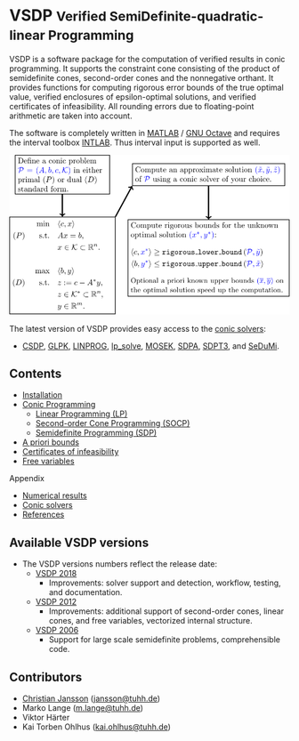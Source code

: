 # VSDP <small>Verified SemiDefinite-quadratic-linear Programming</small>

VSDP is a software package for the computation of verified results in conic programming.
It supports the constraint cone consisting of the product of semidefinite cones,
second-order cones and the nonnegative orthant.
It provides functions for computing rigorous error bounds of the true optimal value,
verified enclosures of epsilon-optimal  solutions, and verified certificates of infeasibility.
All rounding errors due to floating-point arithmetic are taken into account.

The software is completely written in [MATLAB](https://www.mathworks.com) /
[GNU Octave](https://www.gnu.org/software/octave) and requires the interval
toolbox [INTLAB](http://www.ti3.tuhh.de/rump/intlab).  Thus interval input is
supported as well.

![VSDP workflow](/res/vsdp_workflow.svg)

The latest version of VSDP provides easy access to the
[conic solvers](s09_conic_solvers.html):
- [CSDP](https://github.com/coin-or/Csdp),
  [GLPK](https://www.gnu.org/software/glpk),
  [LINPROG](https://www.mathworks.com/help/optim/ug/linprog.html),
  [lp_solve](https://lpsolve.sourceforge.io),
  [MOSEK](https://www.mosek.com),
  [SDPA](https://sdpa.sourceforge.io),
  [SDPT3](https://github.com/sqlp/sdpt3), and
  [SeDuMi](https://github.com/sqlp/sedumi).

## Contents

- [Installation](s00_installation.html)
- [Conic Programming](s01_conic_programming.html)
  - [Linear Programming (LP)](s02_linear_programming.html)
  - [Second-order Cone Programming (SOCP)](s03_second_order_cone_programming.html)
  - [Semidefinite Programming (SDP)](s04_semidefinite_programming.html)
- [A priori bounds](s05_a_priori_bounds.html)
- [Certificates of infeasibility](s06_certificates_of_infeasibility.html)
- [Free variables](s07_free_variables.html)

Appendix

- [Numerical results](s08_numerical_results.html)
- [Conic solvers](s09_conic_solvers.html)
- [References](s10_references.html)

## Available VSDP versions

- The VSDP versions numbers reflect the release date:
  - [VSDP 2018](https://github.com/vsdp/vsdp-2018)
    - Improvements: solver support and detection, workflow, testing, and
      documentation.
  - [VSDP 2012](https://github.com/vsdp/vsdp-2012)
    - Improvements: additional support of second-order cones, linear cones, and
      free variables, vectorized internal structure.
  - [VSDP 2006](https://github.com/vsdp/vsdp-2006)
    - Support for large scale semidefinite problems, comprehensible code.

## Contributors

- [Christian Jansson](http://www.ti3.tuhh.de/jansson/) (<jansson@tuhh.de>)
- Marko Lange (<m.lange@tuhh.de>)
- Viktor Härter
- Kai Torben Ohlhus (<kai.ohlhus@tuhh.de>)

